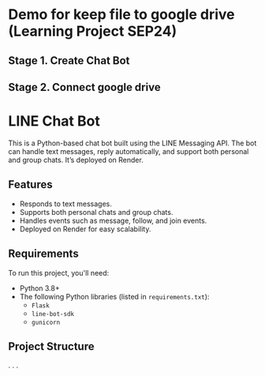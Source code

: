 # Demo for keep file to google drive (Learning Project SEP24)
## Stage 1. Create Chat Bot
## Stage 2. Connect google drive
# LINE Chat Bot

This is a Python-based chat bot built using the LINE Messaging API. The bot can handle text messages, reply automatically, and support both personal and group chats. It’s deployed on Render.

## Features

- Responds to text messages.
- Supports both personal chats and group chats.
- Handles events such as message, follow, and join events.
- Deployed on Render for easy scalability.

## Requirements

To run this project, you'll need:

- Python 3.8+
- The following Python libraries (listed in `requirements.txt`):
  - `Flask`
  - `line-bot-sdk`
  - `gunicorn`

## Project Structure
.
.
.

